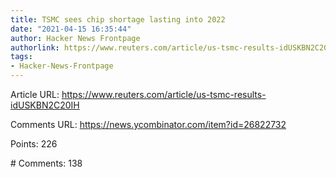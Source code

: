 ```yaml
---
title: TSMC sees chip shortage lasting into 2022
date: "2021-04-15 16:35:44"
author: Hacker News Frontpage
authorlink: https://www.reuters.com/article/us-tsmc-results-idUSKBN2C20IH
tags:
- Hacker-News-Frontpage
---
```


<p>Article URL: <a href="https://www.reuters.com/article/us-tsmc-results-idUSKBN2C20IH">https://www.reuters.com/article/us-tsmc-results-idUSKBN2C20IH</a></p>
<p>Comments URL: <a href="https://news.ycombinator.com/item?id=26822732">https://news.ycombinator.com/item?id=26822732</a></p>
<p>Points: 226</p>
<p># Comments: 138</p>
